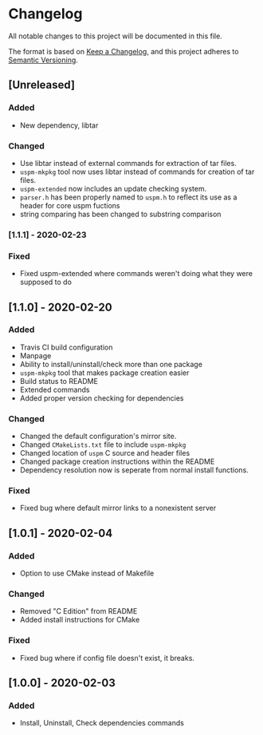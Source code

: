 # Changelog

All notable changes to this project will be documented in this file.

The format is based on [Keep a Changelog](https://keepachangelog.com/en/1.0.0/),
and this project adheres to [Semantic Versioning](https://semver.org/spec/v2.0.0.html).

## [Unreleased]

### Added

- New dependency, libtar

### Changed

- Use libtar instead of external commands for extraction of tar files.
- `uspm-mkpkg` tool now uses libtar instead of commands for creation of tar files.
- `uspm-extended` now includes an update checking system.
- `parser.h` has been properly named to `uspm.h` to reflect its use as a header for core uspm fuctions
- string comparing has been changed to substring comparison

### [1.1.1] - 2020-02-23

### Fixed

- Fixed uspm-extended where commands weren't doing what they were supposed to do

## [1.1.0] - 2020-02-20

### Added

- Travis CI build configuration
- Manpage
- Ability to install/uninstall/check more than one package
- `uspm-mkpkg` tool that makes package creation easier
- Build status to README
- Extended commands
- Added proper version checking for dependencies

### Changed

- Changed the default configuration's mirror site.
- Changed `CMakeLists.txt` file to include `uspm-mkpkg`
- Changed location of `uspm` C source and header files
- Changed package creation instructions within the README
- Dependency resolution now is seperate from normal install functions.

### Fixed

- Fixed bug where default mirror links to a nonexistent server

## [1.0.1] - 2020-02-04

### Added

- Option to use CMake instead of Makefile

### Changed

- Removed "C Edition" from README
- Added install instructions for CMake

### Fixed

- Fixed bug where if config file doesn't exist, it breaks.

## [1.0.0] - 2020-02-03

### Added

- Install, Uninstall, Check dependencies commands
